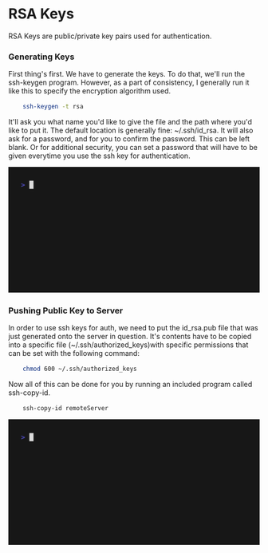 # RSA Keys

RSA Keys are public/private key pairs used for authentication.

### Generating Keys

First thing's first.
We have to generate the keys.
To do that, we'll run the ssh-keygen program.
However, as a part of consistency, I generally run it like this to specify the encryption algorithm used.

```bash
	ssh-keygen -t rsa
```

It'll ask you what name you'd like to give the file and the path where you'd like to put it.
The default location is generally fine: ~/.ssh/id_rsa.
It will also ask for a password, and for you to confirm the password.
This can be left blank.
Or for additional security, you can set a password that will have to be given everytime you use the ssh key for authentication.

![ssh key generation](/assets/gifs/ssh_key_gen.gif)

### Pushing Public Key to Server

In order to use ssh keys for auth, we need to put the id_rsa.pub file that was just generated onto the server in question.
It's contents have to be copied into a specific file (~/.ssh/authorized_keys)with specific permissions that can be set with the following command:

```bash
	chmod 600 ~/.ssh/authorized_keys
```

Now all of this can be done for you by running an included program called ssh-copy-id.

```bash
	ssh-copy-id remoteServer
```

![ssh copy id demo](/assets/gifs/ssh_copy_id.gif)

